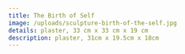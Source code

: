 ```yaml
---
title: The Birth of Self
image: /uploads/sculpture-birth-of-the-self.jpg
details: plaster, 33 cm x 33 cm x 19 cm
description: plaster, 31cm x 19.5cm x 18cm
---
```

